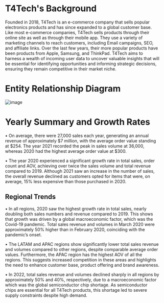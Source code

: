 # T4Tech's Background
Founded in 2018, T4Tech is an e-commerce company that sells popular electronics products and has since expanded to a global customer base. Like most e-commerce companies, T4Tech sells products through their online site as well as through their mobile app. They use a variety of marketing channels to reach customers, including Email campaigns, SEO, and affiliate links. Over the last few years, their more popular products have been products from Apple, Samsung, and ThinkPad. T4Tech aims to harness a wealth of incoming user data to uncover valuable insights that will be essential for identifying opportunities and informing strategic decisions, ensuring they remain competitive in their market niche.

# Entity Relationship Diagram
![image](https://github.com/user-attachments/assets/fecf6512-4cd6-46d0-818c-9e9ef6bb0adc)

# Yearly Summary and Growth Rates
•	On average, there were 27,000 sales each year, generating an annual revenue of approximately $7 million, with the average order value standing at $254. The year 2021 recorded the peak in sales volume at 36,000, whereas 2020 had the highest average order value at $300.

•	The year 2020 experienced a significant growth rate in total sales, order count and AOV, achieving over twice the sales volume and total revenue compared to 2019. Although 2021 saw an increase in the number of sales, the overall revenue declined as customers opted for items that were, on average, 15% less expensive than those purchased in 2020.


## Regional Trends
•	In all regions, 2020 saw the highest growth rate in total sales, nearly doubling both sales numbers and revenue compared to 2019. This shows that growth was driven by a global macroeconomic factor, which was the Covid-19 pandemic. Total sales revenue and volumes in March 2020 were approximately 50% higher than in February 2020, coinciding with the pandemic’s onset. 

•	The LATAM and APAC regions show significantly lower total sales revenue and volumes compared to other regions, despite comparable average order values. Furthermore, the APAC region has the highest AOV of all the regions. This suggests increased competition in these areas and highlights the need to enhance customer base, product offering and brand awareness.

•	In 2022, total sales revenue and volumes declined sharply in all regions by approximately 50% and 40%, respectively, due to a macroeconomic factor which was the global semiconductor chip shortage. As semiconductor chips are essential for all T4Tech products, this shortage led to severe supply constraints despite high demand.

